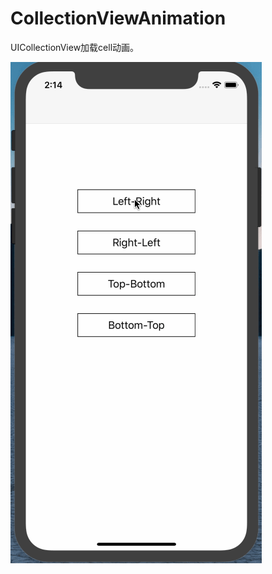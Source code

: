 # CollectionViewAnimation
UICollectionView加载cell动画。


![动画](https://github.com/XieHenry/CollectionViewAnimation/blob/master/动画.gif)


